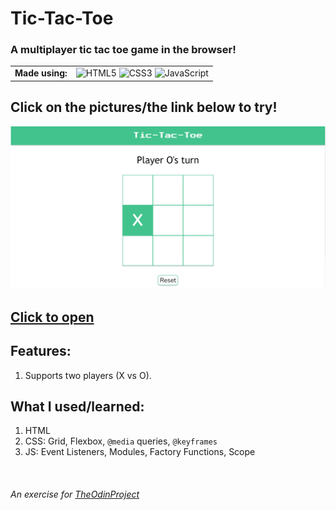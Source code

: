 # Tic-Tac-Toe
### A multiplayer tic tac toe game in the browser!

<table>
  <td align="center"><b>Made using:</b></td>
  <td> 
    <img title="HTML5" src="https://cdn.jsdelivr.net/gh/devicons/devicon/icons/html5/html5-plain.svg" width="40" height="40" alt="HTML5" />
    <img title="CSS3" src="https://cdn.jsdelivr.net/gh/devicons/devicon/icons/css3/css3-plain.svg" width="40" height="40" alt="CSS3" />
    <img title="JavaScript" src="https://cdn.jsdelivr.net/gh/devicons/devicon/icons/javascript/javascript-plain.svg" width="40" height="40" alt="JavaScript" />
  </td>
</table>

## **Click on the pictures/the link below to try!**

<a href="https://redplusblue.github.io/tictactoe/"><img src="files/preview.png" alt="A preview picture" title="Click Me!"></a>

## [Click to open](https://redplusblue.github.io/tictactoe/)

## Features: 
1. Supports two players (X vs O).

## What I used/learned: 
1. HTML
2. CSS: Grid, Flexbox, `@media` queries, `@keyframes` 
3. JS: Event Listeners, Modules, Factory Functions, Scope

<br>

###### An exercise for [TheOdinProject](theodinproject.com)

